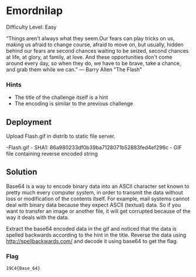 
# Emordnilap

Difficulty Level: Easy

“Things aren't always what they seem.Our fears can play tricks on us, making us afraid to change course, afraid to move on, but usually, hidden behind our fears are second chances waiting to be seized, second chances at life, at glory, at family, at love. And these opportunities don't come around every day, so when they do, we have to be brave, take a chance, and grab them while we can.” ― Barry Allen "The Flash"

### Hints

- The title of the challenge itself is a hint
- The encoding is similar to the previous challenge


## Deployment

Upload Flash.gif in distrib to static file server.

-Flash.gif
    - SHA1: 86a980233df0b39ba7128071b52883fed4ef296c
    - GIF file containing reverse encoded string


## Solution

Base64 is a way to encode binary data into an ASCII character set known to pretty much every computer system, in order to transmit the data without loss or modification of the contents itself. For example, mail systems cannot deal with binary data because they expect ASCII (textual) data. So if you want to transfer an image or another file, it will get corrupted because of the way it deals with the data.

Extract the base64 encoded data in the gif and noticed that the data is spelled backwards according to the hint in the title. Reverse the data using http://spellbackwards.com/ and decode it using base64 to get the flag.

### Flag
`19C4{Base_64}`
